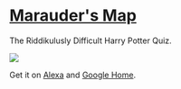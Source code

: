 # [Marauder's Map](https://maraudersmap.oliviachang.me)

The Riddikulusly Difficult Harry Potter Quiz.

<a href="https://maraudersmap.oliviachang.me">
	<img src="https://s3.amazonaws.com/github-demo-images/marauders.png">
</a>

Get it on [Alexa](https://www.amazon.com/gp/product/B07F6X965Q?ie=UTF8&ref-suffix=ss_rw) and [Google Home](https://assistant.google.com/services/a/uid/00000000fe1a88bc?hl=en&source=web).